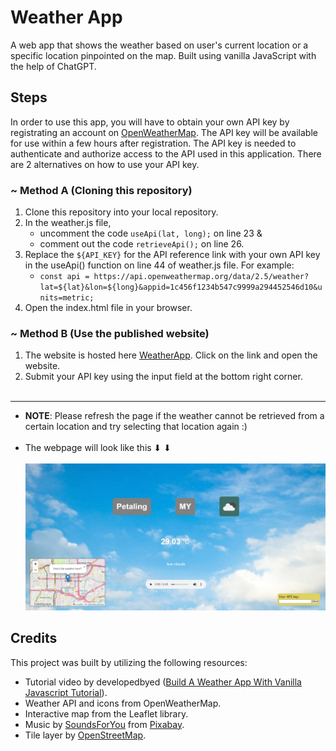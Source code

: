 # **Weather App**
A web app that shows the weather based on user's current location or a specific location pinpointed on the map. Built using vanilla JavaScript with the help of ChatGPT. 

## **Steps**
In order to use this app, you will have to obtain your own API key by registrating an account on [OpenWeatherMap](https://openweathermap.org/). The API key will be available for use within a few hours after registration. The API key is needed to authenticate and authorize access to the API used in this application. There are 2 alternatives on how to use your API key.

### ~ Method A  (Cloning this repository)
1. Clone this repository into your local repository.
2. In the weather.js file,
    - uncomment the code `useApi(lat, long);` on line 23 & 
    - comment out the code `retrieveApi();` on line 26.
3. Replace the `${API_KEY}` for the API reference link with your own API key in the useApi() function on line 44 of weather.js file. For example:
    - `const api = https://api.openweathermap.org/data/2.5/weather?lat=${lat}&lon=${long}&appid=1c456f1234b547c9999a294452546d10&units=metric;`
4. Open the index.html file in your browser. 

### ~ Method B  (Use the published website)
1. The website is hosted here [WeatherApp](https://waikittt.github.io/Weather-App/). Click on the link and open the website.
2. Submit your API key using the input field at the bottom right corner.
<br/><br/>

- - - 
- **NOTE**: Please refresh the page if the weather cannot be retrieved from a certain location and try selecting that location again :) <br/><br/>
- The webpage will look like this ⬇ ⬇ <br/><br/>
![image](./assets/page_example.jpg)


## **Credits**
This project was built by utilizing the following resources:

- Tutorial video by developedbyed ([Build A Weather App With Vanilla Javascript Tutorial](https://www.youtube.com/watch?v=wPElVpR1rwA)).
- Weather API and icons from OpenWeatherMap.
- Interactive map from the Leaflet library.
- Music by [SoundsForYou](https://pixabay.com/users/soundsforyou-4861230/?utm_source=link-attribution&amp;utm_medium=referral&amp;utm_campaign=music&amp;utm_content=114484) from [Pixabay](https://pixabay.com/music//?utm_source=link-attribution&amp;utm_medium=referral&amp;utm_campaign=music&amp;utm_content=114484).
- Tile layer by [OpenStreetMap](https://www.openstreetmap.org/copyright).


